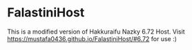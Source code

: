 # FalastiniHost
This is a modified version of Hakkuraifu Nazky 6.72 Host.
Visit https://mustafa0436.github.io/FalastiniHost/#6.72 for use :)
